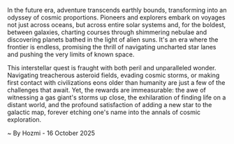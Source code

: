 
In the future era, adventure transcends earthly bounds, transforming into an odyssey of cosmic proportions. Pioneers and explorers embark on voyages not just across oceans, but across entire solar systems and, for the boldest, between galaxies, charting courses through shimmering nebulae and discovering planets bathed in the light of alien suns. It's an era where the frontier is endless, promising the thrill of navigating uncharted star lanes and pushing the very limits of known space.

This interstellar quest is fraught with both peril and unparalleled wonder. Navigating treacherous asteroid fields, evading cosmic storms, or making first contact with civilizations eons older than humanity are just a few of the challenges that await. Yet, the rewards are immeasurable: the awe of witnessing a gas giant's storms up close, the exhilaration of finding life on a distant world, and the profound satisfaction of adding a new star to the galactic map, forever etching one's name into the annals of cosmic exploration.

~ By Hozmi - 16 October 2025
